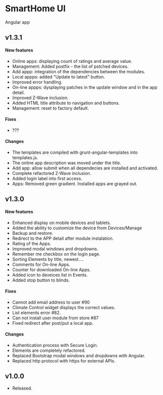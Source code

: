 SmartHome UI
===============

Angular app
## v1.3.1
#### New features
- Online apps: displaying count of ratings and average value. 
- Management: Added postfix - the list of pstched devices. 
- Add appp: integration of the dependencies between the modules.
- Local appps: added "Update to latest" button.
- Improved error handling.
- On-line appps: dysplaying patches in the update window and in the app detail.
- Improved Z-Wave inclusion.
- Added HTML title attribute to navigation and buttons.
- Management: reset to factory default.

#### Fixes
- ???

#### Changes
- The templates are compiled with grunt-angular-templates into templates.js. 
- The online app description was moved under the title. 
- Add app: allow submit when all dependecies are installed and activated.
- Complete refactored Z-Wave inclusion.
- Added login label into first access.
- Apps: Removed green gradient. Installed apps are grayed out.

## v1.3.0
#### New features
- Enhanced display on mobile devices and tablets.
- Added the ability to customize the device from Devices/Manage
- Backup and restore.
- Redirect to the APP detail after module instalation.
- Rating of the Apps.
- Improved modal windows and dropdowns.
- Remember me checkbox on the login page.
- Sorting Elements by title, newest....
- Comments for On-line Apps.
- Counter for downloaded On-line Apps.
- Added icon to deveices list in Events.
- Added stop button to blinds.

#### Fixes
- Cannot add email address to user #90
- Climate Control widget displays the correct values.
- List elements error #82.
- Can not install user module from store #87
- Fixed redirect after post/put a local app.

#### Changes
- Authentication process with Secure Login.
- Elements are completely refactored.
- Replaced Bootstrap modal windows and dropdowns with Angular.
- Replaced http protocol with https for external APIs.

## v1.0.0
- Released.

